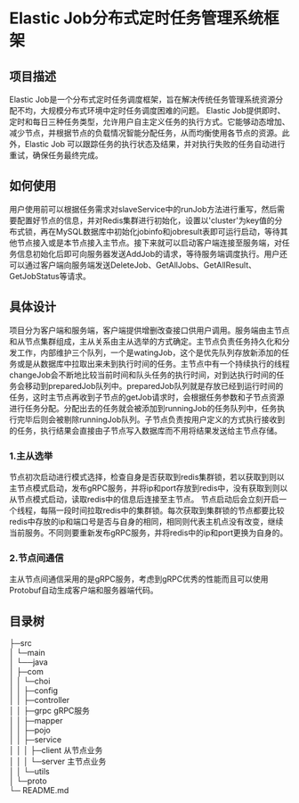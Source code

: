 # Elastic Job分布式定时任务管理系统框架


## 项目描述
Elastic Job是一个分布式定时任务调度框架，旨在解决传统任务管理系统资源分配不均，大规模分布式环境中定时任务调度困难的问题。
Elastic Job提供即时、定时和每日三种任务类型，允许用户自主定义任务的执行方式。它能够动态增加、减少节点，并根据节点的负载情况智能分配任务，从而均衡使用各节点的资源。此外，Elastic Job 可以跟踪任务的执行状态及结果，并对执行失败的任务自动进行重试，确保任务最终完成。
## 如何使用
用户使用前可以根据任务需求对slaveService中的runJob方法进行重写，然后需要配置好节点的信息，并对Redis集群进行初始化，设置以'cluster'为key值的分布式锁，再在MySQL数据库中初始化jobinfo和jobresult表即可运行启动，等待其他节点接入或是本节点接入主节点。接下来就可以启动客户端连接至服务端，对任务信息初始化后即可向服务器发送AddJob的请求，等待服务端调度执行。用户还可以通过客户端向服务端发送DeleteJob、GetAllJobs、GetAllResult、GetJobStatus等请求。
## 具体设计
项目分为客户端和服务端，客户端提供增删改查接口供用户调用。服务端由主节点和从节点集群组成，主从关系由主从选举的方式确定。主节点负责任务持久化和分发工作，内部维护三个队列，一个是watingJob，这个是优先队列存放新添加的任务或是从数据库中拉取出来未到执行时间的任务。主节点中有一个持续执行的线程changeJob会不断地比较当前时间和队头任务的执行时间，对到达执行时间的任务会移动到preparedJob队列中。preparedJob队列就是存放已经到运行时间的任务，这时主节点再收到子节点的getJob请求时，会根据任务参数和子节点资源进行任务分配。分配出去的任务就会被添加到runningJob的任务队列中，任务执行完毕后则会被剔除runningJob队列。子节点负责按用户定义的方式执行接收到的任务，执行结果会直接由子节点写入数据库而不用将结果发送给主节点存储。
### 1.主从选举
节点初次启动进行模式选择，检查自身是否获取到redis集群锁，若以获取到则以主节点模式启动，发布gRPC服务，并将ip和port存放到redis中，没有获取到则以从节点模式启动，读取redis中的信息后连接至主节点。
节点启动后会立刻开启一个线程，每隔一段时间拉取redis中的集群锁。每次获取到集群锁的节点都要比较redis中存放的ip和端口号是否与自身的相同，相同则代表主机点没有改变，继续当前服务。不同则要重新发布gRPC服务，并将redis中的ip和port更换为自身的。
### 2.节点间通信
主从节点间通信采用的是gRPC服务，考虑到gRPC优秀的性能而且可以使用Protobuf自动生成客户端和服务器端代码。
## 目录树
├─src                                                                                                                                                                                                                                            
│ └─main                                                                                                                                                                                                                                         
│    └──java                                                                                                                                                                                                                                     
│      ├─com   
│      │  └─choi                                                                                                                                                                                                                                
│      │      ├─config                                                                                                                                                                                                                           
│      │      ├─controller                                                                                                                                                                                                                          
│      │      ├─grpc gRPC服务                                                                                                                                                                                                                       
│      │      ├─mapper                                                                                                                                                                                                                              
│      │      ├─pojo                                                                                                                                                                                                                                
│      │      ├─service                                                                                                                                                                                                                             
│      │      │  ├─client 从节点业务                                               
│      │      │  └─server 主节点业务                                                    
│      │      └─utils                                                                               
│      └─proto                                                                             
└─ README.md                                                                                          
